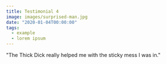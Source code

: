 ```yaml
---
title: Testimonial 4
image: images/surprised-man.jpg
date: "2020-01-04T00:00:00"
tags:
  - example
  - lorem ipsum
---
```

"The Thick Dick really helped me with the sticky mess I was in."
